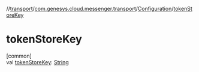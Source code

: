 //[transport](../../../index.md)/[com.genesys.cloud.messenger.transport](../index.md)/[Configuration](index.md)/[tokenStoreKey](token-store-key.md)

# tokenStoreKey

[common]\
val [tokenStoreKey](token-store-key.md): [String](https://kotlinlang.org/api/latest/jvm/stdlib/kotlin/-string/index.html)
